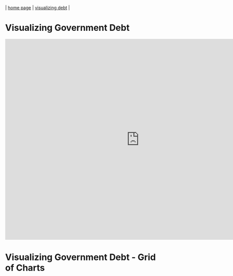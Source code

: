 | [home page](README.md) | [visualizing debt](government-debt.md) |

# Visualizing Government Debt

<iframe src="https://data.oecd.org/chart/7bes" width="860" height="645" style="border: 0" mozallowfullscreen="true" webkitallowfullscreen="true" allowfullscreen="true"><a href="https://data.oecd.org/chart/7bes" target="_blank">OECD Chart: General government debt, Total, % of GDP, Annual, 2019</a></iframe>

# Visualizing Government Debt - Grid of Charts

<div class="flourish-embed flourish-chart" data-src="visualisation/14976674"><script src="https://public.flourish.studio/resources/embed.js"></script></div>

